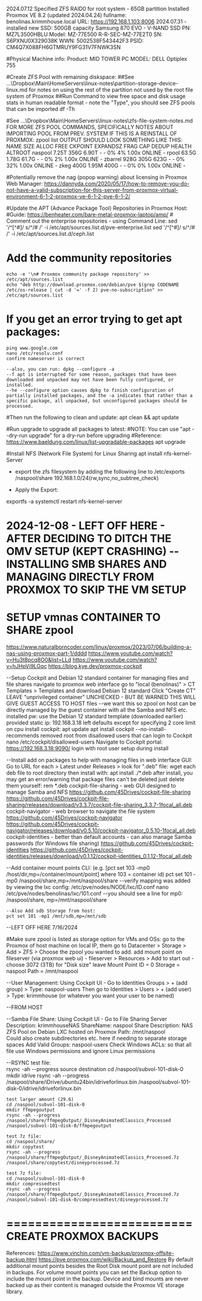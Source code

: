 2024.07.12
Specified ZFS RAID0 for root system - 65GB partition
Installed Proxmox VE 8.2 (updated 2024.04.24)
fullname: benolinas.krimmhouse.local
URL: https://192.168.1.103:8006
2024.07.31 - installed new SSD:
	500GB capacity
	Samsung 870 EVO - V-NAND SSD
	PN: MZ7L3500HBLU
	Model: MZ-77E500
	R-R-SEC-MZ-77E2T0
	SN: S6PXNU0X329038K
	WWN: 5002538F543442F3
	PSID: CM4Q7X088FH6GTMRUY9FG31V7FNWK3SN

#Physical Machine info:
Product: MID TOWER PC
MODEL: DELL Optiplex 755
	
#Create ZFS Pool with remaining diskspace:
##See ...\Dropbox\Main\HomeServers\linux-notes\partition-storage-device-linux.md for notes on using the rest of the partition not used by the root file system of Proxmox
##Run Command to view free space and disk usage stats in human readable format - note the "Type", you should see ZFS pools that can be imported
df -Th

#See ...\Dropbox\Main\HomeServers\linux-notes\zfs-file-system-notes.md FOR MORE ZFS POOL COMMANDS, SPECIFICALLY NOTES ABOUT IMPORTING POOL FROM PREV. SYSTEM IF THIS IS A REINSTALL OF PROXMOX:
zpool list
OUTPUT SHOULD LOOK SOMETHING LIKE THIS:
NAME      SIZE  ALLOC   FREE  CKPOINT  EXPANDSZ   FRAG    CAP  DEDUP    HEALTH  ALTROOT
naspool  7.25T   356G  6.90T        -         -     0%     4%  1.00x    ONLINE  -
rpool    63.5G  1.78G  61.7G        -         -     0%     2%  1.00x    ONLINE  -
zbarrel   928G   305G   623G        -         -     0%    32%  1.00x    ONLINE  -
zkeg      400G  1.95M   400G        -         -     0%     0%  1.00x    ONLINE  -

#Potentially remove the nag (popop warning) about licensing in Proxmox Web Manager:
https://dannyda.com/2020/05/17/how-to-remove-you-do-not-have-a-valid-subscription-for-this-server-from-proxmox-virtual-environment-6-1-2-proxmox-ve-6-1-2-pve-6-1-2/

#Update the APT (Advance Package Tool) Repositories in Proxmox Host:
#Guide: https://benheater.com/bare-metal-proxmox-laptop/amp/
	# Comment out the enterprise repositories - using Command Line:
	sed '/^[^#]/ s/^/# /' -i /etc/apt/sources.list.d/pve-enterprise.list
	sed '/^[^#]/ s/^/# /' -i /etc/apt/sources.list.d/ceph.list

# Add the community repositories
	echo -e '\n# Proxmox community package repository' >> /etc/apt/sources.list
	echo "deb http://download.proxmox.com/debian/pve $(grep CODENAME /etc/os-release | cut -d '=' -f 2) pve-no-subscription" >> /etc/apt/sources.list
	
# If you get an error trying to get apt packages:
	ping www.google.com
	nano /etc/resolv.conf
	confirm nameserver is correct
	
	--also, you can run: dpkg --configure -a
	--f apt is interrupted for some reason, packages that have been downloaded and unpacked may not have been fully configured, or installed.
	--he --configure option causes dpkg to finish configuration of partially installed packages, and the -a indicates that rather than a specific package, all unpacked, but unconfigured packages should be processed.

#Then run the following to clean and update:
	apt clean && apt update
	
#Run upgrade to upgrade all packages to latest:
	#NOTE: You can use "apt --dry-run upgrade" for a dry-run before upgrading
	#Reference: https://www.baeldung.com/linux/list-upgradable-packages
	apt upgrade	

#Install NFS (Network File System) for Linux Sharing
apt install nfs-kernel-Server

- export the zfs filesystem by adding the following line to /etc/exports
/naspool/share 192.168.1.0/24(rw,sync,no_subtree_check)

- Apply the Export:

exportfs -a
systemctl restart nfs-kernel-server

2024-12-08 - LEFT OFF HERE - AFTER DECIDING TO DITCH THE OMV SETUP (KEPT CRASHING)
--INSTALLING SMB SHARES AND MANAGING DIRECTLY FROM PROXMOX TO SKIP THE VM SETUP
====================
SETUP vmnas CONTAINER TO SHARE zpool
====================
https://www.naturalborncoder.com/linux/proxmox/2023/07/06/building-a-nas-using-proxmox-part-1/dddd
https://www.youtube.com/watch?v=Hu3t8pcq8O0&list=LLd
https://www.youtube.com/watch?v=hJHpVi9LGqc
https://blog.kye.dev/proxmox-cockpit

--Setup Cockpit and Debian 12 standard container for managing files and file shares
navigate to proxmox web interface
go to "local (benolinas)" > CT Templates > Templates and download Debian 12 standard
Click "Create CT"
LEAVE "unprivileged container" UNCHECKED - BUT BE WARNED THIS WILL GIVE GUEST ACCESS TO HOST files
	--we want this so zpool on host can be directly managed by the guest container with all the Samba and NFS etc. installed
pw: <PASSWORD>
use the Debian 12 standard template (downloaded earlier)
provided static ip: 192.168.3.18
left defaults except for specifying 2 core limit on cpu
install cockpit:
	apt update
	apt install cockpit --no-install-recommends
removed root from disallowed users that can login to Cockpit
	nano /etc/cockpit/disallowed-users
Navigate to Cockpit portal: https://192.168.3.18:9090/
login with root user setup during install

--Install add on packages to help with managing files in web interface GUI:
Go to URL for each > Latest under Releases > look for ".deb" file: 
wget each deb file to root directory
then install with: apt install ./*.deb 
after install, you may get an error/warning that package files can't be deleted
just delete them yourself: rem *.deb
cockpit-file-sharing - web GUI designed to manage Samba and NFS
	https://github.com/45Drives/cockpit-file-sharing	
	https://github.com/45Drives/cockpit-file-sharing/releases/download/v3.3.7/cockpit-file-sharing_3.3.7-1focal_all.deb
cockpit-navigator - web browser to navigate the file system
	https://github.com/45Drives/cockpit-navigator
	https://github.com/45Drives/cockpit-navigator/releases/download/v0.5.10/cockpit-navigator_0.5.10-1focal_all.deb
cockpit-identities - better than default accounts - can also manage Samba passwords (for Windows file sharing)
	https://github.com/45Drives/cockpit-identities
	https://github.com/45Drives/cockpit-identities/releases/download/v0.1.12/cockpit-identities_0.1.12-1focal_all.deb

--Add container mount points
CLI: (e.g. [pct set 103 -mp0 /host/dir,mp=/container/mount/point] where 103 = container id)
	pct set 101 -mp0 /naspool/share,mp=/mnt/naspool/share
	--verify mapping was added by viewing the lxc config: /etc/pve/nodes/NODE/lxc/ID.conf
	nano /etc/pve/nodes/benolinas/lxc/101.conf
	--you should see a line for mp0: /naspool/share, mp=/mnt/naspool/share
	
	--Also Add sdb Storage from host:
	pct set 101 -mp1 /mnt/sdb,mp=/mnt/sdb
	
--LEFT OFF HERE 7/16/2024
	
#Make sure zpool is listed as storage option for VMs and OSs:
go to the Proxmox of host machine on local IP, them go to Datacenter > Storage > Add > ZFS > Choose the zpool you wanted to add.
add mount point on fileserver (via proxmox web ui) - fileserver > Resources > Add
to start out - choose 3072 (3TB) for "Disk size"
leave Mount Point ID = 0
Storage = naspool
Path = /mnt/naspool

--User Management:
Using Cockpit UI - Go to Identities
Groups > + (add group) > Type: naspool-users
Then go to Identities > Users > + (add user) > Type: krimmhouse (or whatever you want your user to be named)

--FROM HOST

--Samba File Share:
Using Cockpit UI - Go to File Sharing
Server Description: krimmhouseNAS
ShareName: naspool
Share Description: NAS ZFS Pool on Debian LXC hosted on Proxmox
Path: /mnt/naspool	
	Could also create subdirectories etc. here if needing to separate storage spaces
Add Valid Groups: naspool-users
Check Windows ACLs: so that all file use Windows permissions and ignore Linux permissions

--RSYNC test file:	
	rsync -ah --progress source destination
	cd /naspool/subvol-101-disk-0
	mkdir idrive
	rsync -ah --progress /naspool/share/iDrive/ubuntu24bin/idriveforlinux.bin /naspool/subvol-101-disk-0/idrive/idriveforlinux.bin
	
	test larger amount (29.6)	
	cd /naspool/subvol-101-disk-0
	mkdir ffmpegoutput
	rsync -ah --progress /naspool/share/ffmpegOutput/_DisneyAnimatedClassics_Processed /naspool/subvol-101-disk-0/ffmpegoutput
	
	test 7z file:
	cd /naspool/share/
	mkdir copytest
	rsync -ah --progress /naspool/share/ffmpegOutput/_DisneyAnimatedClassics_Processed.7z /naspool/share/copytest/disneyprocessed.7z
	
	test 7z file:
	cd /naspool/subvol-101-disk-0
	mkdir compressedtest
	rsync -ah --progress /naspool/share/ffmpegOutput/_DisneyAnimatedClassics_Processed.7z /naspool/subvol-101-disk-0/compressedtest/disneyprocessed.7z

==========================
CREATE PROXMOX BACKUPS
==========================
References: https://www.vinchin.com/vm-backup/proxmox-offsite-backup.html
	https://pve.proxmox.com/wiki/Backup_and_Restore
	By default additional mount points besides the Root Disk mount point are not included in backups. 
	For volume mount points you can set the Backup option to include the mount point in the backup. 
	Device and bind mounts are never backed up as their content is managed outside the Proxmox VE storage library.







